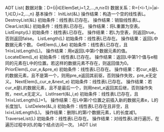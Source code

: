 ADT List{
  数据对象：D={i|i∈ElemSet,i=1,2,…,n,n≥0}
  数据关系：R={&lt;i-1,i&gt;|ai-1,i∈D,i=2,…,n}
  基本操作：
    InitList(&L)
      操作结果：构造一个空的线性表L。
    DestroyList(&L)
      初始条件：线性表L已存在。
      操作结果：销毁线性表L。
    ClearList(&L)
      初始条件：线性表L已存在。
      操作结果：将L重置为空表。
    ListEmpty(L)
      初始条件：线性表L已存在。
      操作结果：若L为空表，则返回true，否则返回false。
    ListLength(L)
      初始条件：线性表L已存在。
      操作结果：返回L中数据元素个数。
    GetElem(L,i,&e)
      初始条件：线性表L已存在，且1≤i≤ListLength(L)。
      操作结果：用e返回L中第i个数据元素的值。
    LocateElem(L,e)
      初始条件：线性表L已存在。
      操作结果：返回L中第1个值与e相同的元素在L中的位置。若这样的数据元素不存在，则返回值为0。
    PriorElem(L,cur_e,&pre_e)
      初始条件：线性表L已存在。
      操作结果：若cur_e是L的数据元素，且不是第一个，则用pre_e返回其前驱，否则操作失败，pre_e无定义。
    NextElem(L,cur_e,&next_e)
      初始条件：线性表L已存在。
      操作结果：若cur_e是L的数据元素，且不是最后一个，则用next_e返回其后继，否则操作失败，next_e无定义。
    ListInsert(&L,i,e)
      初始条件：线性表L已存在，且1≤i≤ListLength(L)+1。
      操作结果：在L中第i个位置之前插入新的数据元素e，L的长度加1。
    ListDelete(&L,i)
      初始条件：线性表L已存在且非空，且l≤i≤ListLength(L)。
      操作结果：删除L的第i个数据元素，L的长度减1。
    TraverseList(L)
      初始条件：线性表L已存在。
      操作结果：对线性表L进行遍历，在遍历过程中对L的每个结点访问一次。
}ADT List
